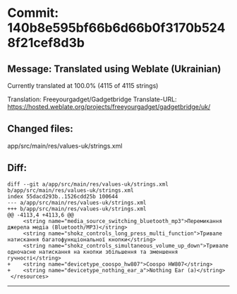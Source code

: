 # Commit: 140b8e595bf66b6d66b0f3170b5248f21cef8d3b
## Message: Translated using Weblate (Ukrainian)

Currently translated at 100.0% (4115 of 4115 strings)

Translation: Freeyourgadget/Gadgetbridge
Translate-URL: https://hosted.weblate.org/projects/freeyourgadget/gadgetbridge/uk/
## Changed files:
app/src/main/res/values-uk/strings.xml

## Diff:
```
diff --git a/app/src/main/res/values-uk/strings.xml b/app/src/main/res/values-uk/strings.xml
index 55dacd293b..1526cdd25b 100644
--- a/app/src/main/res/values-uk/strings.xml
+++ b/app/src/main/res/values-uk/strings.xml
@@ -4113,4 +4113,6 @@
     <string name="media_source_switching_bluetooth_mp3">Перемикання джерела медіа (Bluetooth/MP3)</string>
     <string name="shokz_controls_long_press_multi_function">Тривале натискання багатофункціональної кнопки</string>
     <string name="shokz_controls_simultaneous_volume_up_down">Тривале одночасне натискання на кнопки збільшення та зменшення гучності</string>
+    <string name="devicetype_coospo_hw807">Coospo HW807</string>
+    <string name="devicetype_nothing_ear_a">Nothing Ear (a)</string>
 </resources>
```
-----------------------------------
